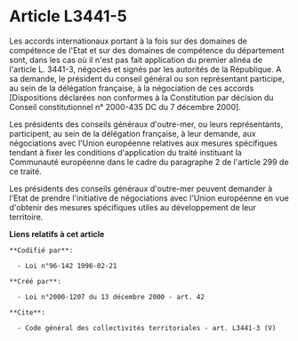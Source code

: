 # Article L3441-5

Les accords internationaux portant à la fois sur des domaines de compétence de l'Etat et sur des domaines de compétence du
département sont, dans les cas où il n'est pas fait application du premier alinéa de l'article L. 3441-3, négociés et signés
par les autorités de la République. A sa demande, le président du conseil général ou son représentant participe, au sein de
la délégation française, à la négociation de ces accords [Dispositions déclarées non conformes à la Constitution par décision
du Conseil constitutionnel n° 2000-435 DC du 7 décembre 2000]. 

Les présidents des conseils généraux d'outre-mer, ou leurs représentants, participent, au sein de la délégation française, à
leur demande, aux négociations avec l'Union européenne relatives aux mesures spécifiques tendant à fixer les conditions
d'application du traité instituant la Communauté européenne dans le cadre du paragraphe 2 de l'article 299 de ce traité. 

Les présidents des conseils généraux d'outre-mer peuvent demander à l'Etat de prendre l'initiative de négociations avec
l'Union européenne en vue d'obtenir des mesures spécifiques utiles au développement de leur territoire.

**Liens relatifs à cet article**

	**Codifié par**:

	  - Loi n°96-142 1996-02-21

	**Créé par**:

	  - Loi n°2000-1207 du 13 décembre 2000 - art. 42

	**Cite**:

	  - Code général des collectivités territoriales - art. L3441-3 (V)
